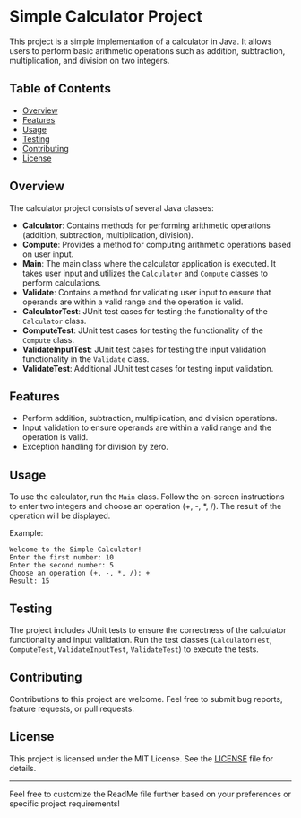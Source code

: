 # Simple Calculator Project

This project is a simple implementation of a calculator in Java. It allows users to perform basic arithmetic operations such as addition, subtraction, multiplication, and division on two integers.

## Table of Contents

- [Overview](#overview)
- [Features](#features)
- [Usage](#usage)
- [Testing](#testing)
- [Contributing](#contributing)
- [License](#license)

## Overview

The calculator project consists of several Java classes:

- **Calculator**: Contains methods for performing arithmetic operations (addition, subtraction, multiplication, division).
- **Compute**: Provides a method for computing arithmetic operations based on user input.
- **Main**: The main class where the calculator application is executed. It takes user input and utilizes the `Calculator` and `Compute` classes to perform calculations.
- **Validate**: Contains a method for validating user input to ensure that operands are within a valid range and the operation is valid.
- **CalculatorTest**: JUnit test cases for testing the functionality of the `Calculator` class.
- **ComputeTest**: JUnit test cases for testing the functionality of the `Compute` class.
- **ValidateInputTest**: JUnit test cases for testing the input validation functionality in the `Validate` class.
- **ValidateTest**: Additional JUnit test cases for testing input validation.

## Features

- Perform addition, subtraction, multiplication, and division operations.
- Input validation to ensure operands are within a valid range and the operation is valid.
- Exception handling for division by zero.

## Usage

To use the calculator, run the `Main` class. Follow the on-screen instructions to enter two integers and choose an operation (+, -, *, /). The result of the operation will be displayed.

Example:
```
Welcome to the Simple Calculator!
Enter the first number: 10
Enter the second number: 5
Choose an operation (+, -, *, /): +
Result: 15
```

## Testing

The project includes JUnit tests to ensure the correctness of the calculator functionality and input validation. Run the test classes (`CalculatorTest`, `ComputeTest`, `ValidateInputTest`, `ValidateTest`) to execute the tests.

## Contributing

Contributions to this project are welcome. Feel free to submit bug reports, feature requests, or pull requests.

## License

This project is licensed under the MIT License. See the [LICENSE](LICENSE) file for details.

---

Feel free to customize the ReadMe file further based on your preferences or specific project requirements!